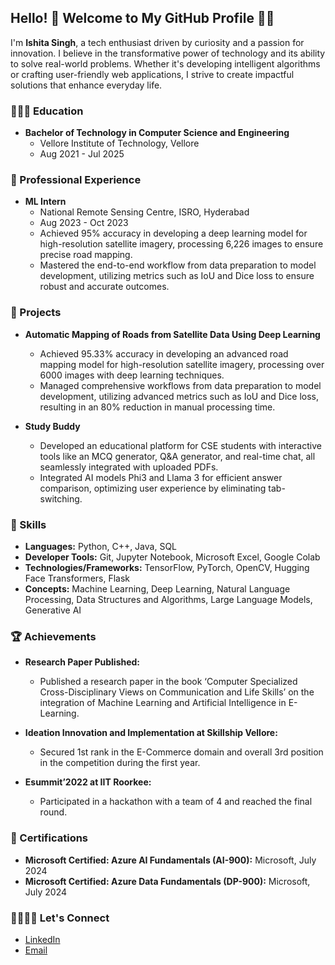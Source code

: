 ## Hello! 👋 Welcome to My GitHub Profile 🌟✨

I'm **Ishita Singh**, a tech enthusiast driven by curiosity and a passion for innovation. I believe in the transformative power of technology and its ability to solve real-world problems. Whether it's developing intelligent algorithms or crafting user-friendly web applications, I strive to create impactful solutions that enhance everyday life.

### 🧑🏻‍🎓 Education
- **Bachelor of Technology in Computer Science and Engineering**
  - Vellore Institute of Technology, Vellore
  - Aug 2021 - Jul 2025

### 🏢 Professional Experience
- **ML Intern**
  - National Remote Sensing Centre, ISRO, Hyderabad
  - Aug 2023 - Oct 2023
  - Achieved 95% accuracy in developing a deep learning model for high-resolution satellite imagery, processing 6,226 images to ensure precise road mapping.
  - Mastered the end-to-end workflow from data preparation to model development, utilizing metrics such as IoU and Dice loss to ensure robust and accurate outcomes.

### 🚀 Projects
- **Automatic Mapping of Roads from Satellite Data Using Deep Learning**
  - Achieved 95.33% accuracy in developing an advanced road mapping model for high-resolution satellite imagery, processing over 6000 images with deep learning techniques.
  - Managed comprehensive workflows from data preparation to model development, utilizing advanced metrics such as IoU and Dice loss, resulting in an 80% reduction in manual processing time.

- **Study Buddy**
  - Developed an educational platform for CSE students with interactive tools like an MCQ generator, Q&A generator, and real-time chat, all seamlessly integrated with uploaded PDFs.
  - Integrated AI models Phi3 and Llama 3 for efficient answer comparison, optimizing user experience by eliminating tab-switching.

### 🧰 Skills
- **Languages:** Python, C++, Java, SQL
- **Developer Tools:** Git, Jupyter Notebook, Microsoft Excel, Google Colab
- **Technologies/Frameworks:** TensorFlow, PyTorch, OpenCV, Hugging Face Transformers, Flask
- **Concepts:** Machine Learning, Deep Learning, Natural Language Processing, Data Structures and Algorithms, Large Language Models, Generative AI

### 🏆 Achievements
- **Research Paper Published:**
  - Published a research paper in the book ‘Computer Specialized Cross-Disciplinary Views on Communication and Life Skills’ on the integration of Machine Learning and Artificial Intelligence in E-Learning.
  
- **Ideation Innovation and Implementation at Skillship Vellore:**
  - Secured 1st rank in the E-Commerce domain and overall 3rd position in the competition during the first year.

- **Esummit’2022 at IIT Roorkee:**
  - Participated in a hackathon with a team of 4 and reached the final round.

### 📜 Certifications
- **Microsoft Certified: Azure AI Fundamentals (AI-900):** Microsoft, July 2024
- **Microsoft Certified: Azure Data Fundamentals (DP-900):** Microsoft, July 2024

### 🫱🏼‍🫲🏻 Let's Connect
- [LinkedIn](https://www.linkedin.com/in/ishita-singh-b0a372220)
- [Email](mailto:ishitaasingh2810@gmail.com)
